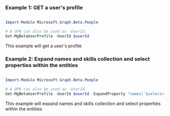 ### Example 1: GET a user's profile

```powershell

Import-Module Microsoft.Graph.Beta.People

# A UPN can also be used as -UserId.
Get-MgBetaUserProfile -UserId $userId

```
This example will get a user's profile

### Example 2: Expand names and skills collection and select properties within the entities

```powershell

Import-Module Microsoft.Graph.Beta.People

# A UPN can also be used as -UserId.
Get-MgBetaUserProfile -UserId $userId -ExpandProperty "names(`$select=first,last),skills(`$select=displayName)" 

```
This example will expand names and skills collection and select properties within the entities

